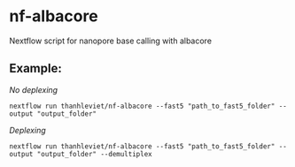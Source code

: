# nf-albacore
Nextflow script for nanopore base calling with albacore

## Example:

*No deplexing*

`nextflow run thanhleviet/nf-albacore --fast5 "path_to_fast5_folder" --output "output_folder"`


*Deplexing*

`nextflow run thanhleviet/nf-albacore --fast5 "path_to_fast5_folder" --output "output_folder" --demultiplex`

